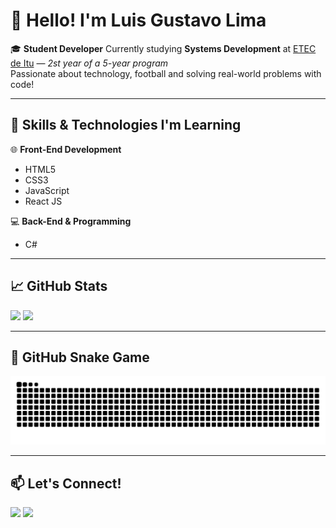 # 👋 Hello! I'm Luis Gustavo Lima

🎓 **Student Developer** 
Currently studying **Systems Development** at [ETEC de Itu](https://www.etecitu.com.br) — *2st year of a 5-year program*  
Passionate about technology, football and solving real-world problems with code!

---

## 🚀 Skills & Technologies I'm Learning

🌐 **Front-End Development**
- HTML5
- CSS3
- JavaScript
- React JS

💻 **Back-End & Programming**
- C#

---

## 📈 GitHub Stats

<div>
  <img height="180em" src="https://github-readme-stats.vercel.app/api?username=Gustavolima07&show_icons=true&theme=radical&hide=prs"/>
  <img height="180em" src="https://github-readme-stats.vercel.app/api/top-langs/?username=Gustavolima07&layout=compact&theme=radical&hide=prs)" />
</div>

---

## 🐍 GitHub Snake Game

![Snake animation](https://github.com/Gustavolima07/Gustavolima07/blob/output/github-contribution-grid-snake.svg)

---

## 📫 Let's Connect!

<div> 
  <a href = "mailto:gl401062@gmail.com"><img src="https://img.shields.io/badge/-Gmail-%23333?style=for-the-badge&logo=gmail&logoColor=white" target="_blank"></a>
  <a href="www.linkedin.com/in/luis-gustavo-lima-0b7651249" target="_blank"><img src="https://img.shields.io/badge/-LinkedIn-%230077B5?style=for-the-badge&logo=linkedin&logoColor=white" target="_blank"></a> 
  
</div>
